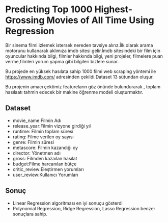 # Predicting Top 1000 Highest-Grossing Movies of All Time Using Regression

 Bir sinema filmi izlemek istersek nereden tavsiye alırız.İlk olarak arama motorunu kullanarak   aklımıza imdb sitesi gelir.İmdb sitesindeki bir film için oyuncular hakkında bilgi, filmler hakkında bilgi, yeni projeler, filmelere puan verme,filmleri yorum yapma gibi bilgileri bizlere sunar.
 
 Bu projede en yüksek hasılata sahip  1000 filmi web scraping yöntemi ile  https://www.imdb.com/ adresinden çekildi.Dataset 13 sütundan oluşur. 
 
 Bu projenin amacı çektimiz featureların göz önünde bulundurarak , toplam hasılaatı tahmin edecek bir makine öğrenme modeli oluşturmaktır.
 
 ## Dataset

- movie_name:Filmin Adı
- release_year:Filmin vizyone girdiği yıl
- runtime: Filmin toplam süresi
- rating: Filme verilen oy sayısı
- genre: Filmin süresi
- metascore: Filmin kazandığı oy
- director: Yönetmen adı
- gross: Filmden kazaılan hasılat
- budget:Filme harcanılan bütçe
- critic_review:Eleştirmen yorumları
- user_review:Kullanıcı Yorumları

## Sonuç
- Linear Regression  algoritması en iyi sonuçu gösterdi
- Polynomial Regression, Ridge Regression, Lasso Regression  benzer sonuçlara sahip.

